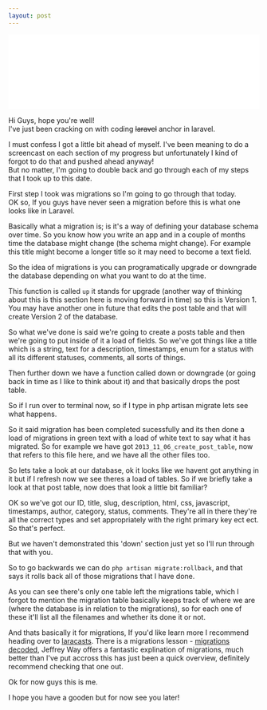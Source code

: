 ```yaml
---
layout: post
---
```


<iframe id="test" width="100%" src="//www.youtube.com/embed/nwSwPYKPgEY?rel=0&showinfo=0&enablejsapi=1" frameborder="0" allowfullscreen></iframe>

Hi Guys, hope you're well!<br/>I've just been cracking on with coding ~~laravel~~ anchor in laravel.

I must confess I got a little bit ahead of myself. I've been meaning to do a screencast on each section of my progress
but unfortunately I kind of forgot to do that and pushed ahead anyway! <br/>But no matter, I'm going to double back and
go through each of my steps that I took up to this date.

First step I took was migrations so I'm going to go through that today.<br/>
OK so, If you guys have never seen a migration before this is what one looks like in Laravel.

Basically what a migration is; is it's a way of defining your database schema over time.
So you know how you write an app and in a couple of months time the database might change (the schema might change).
For example this title might become a longer title so it may need to become a text field.

So the idea of migrations is you can programatically upgrade or downgrade the database depending on what you want
to do at the time.

This function is called `up` it stands for upgrade (another way of thinking about this is this section here is moving
forward in time) so this is Version 1.<br/>You may have another one in future that edits the post table and that will
create Version 2 of the database.

So what we've done is said we're going to create a posts table and then we're going to put inside of it a load of fields.
So we've got things like a title which is a string, text for a description, timestamps, enum for a status with all
its different statuses, comments, all sorts of things.

Then further down we have a function called down or downgrade (or going back in time as I like to think about it) and that
basically drops the post table.

So if I run over to terminal now, so if I type in php artisan migrate lets see what happens.

So it said migration has been completed sucessfully and its then done a load of migrations in green text with a
load of white text to say what it has migrated. So for example we have got `2013_11_06_create_post_table`, now that
refers to this file here, and we have all the other files too.

So lets take a look at our database, ok it looks like we havent got anything in it but if I refresh now we see theres a
load of tables. So if we briefly take a look at that post table, now does that look a little bit familiar?

OK so we've got our ID, title, slug, description, html, css, javascript, timestamps, author, category, status, comments.
They're all in there they're all the correct types and set appropriately with the right primary key ect ect.
So that's perfect.

But we haven't demonstrated this 'down' section just yet so I'll run through that with you.

So to go backwards we can do `php artisan migrate:rollback`, and that says it rolls back all of those migrations that I
have done.

As you can see there's only one table left the migrations table, which I forgot to mention the migration
table basically keeps track of where we are (where the database is in relation to the migrations), so for each one of
these it'll list all the filenames and whether its done it or not.

And thats basically it for migrations, If you'd like learn more I recommend heading over to [laracasts].
There is a migrations lesson - [migrations decoded], Jeffrey Way offers a fantastic explination of migrations,
much better than I've put accross this has just been a quick overview, definitely recommend checking that one out.

Ok for now guys this is me.

I hope you have a gooden but for now see you later!

[laracasts]: http://laracasts.com
[migrations decoded]: http://laracasts.com/lessons/migrations-decoded
